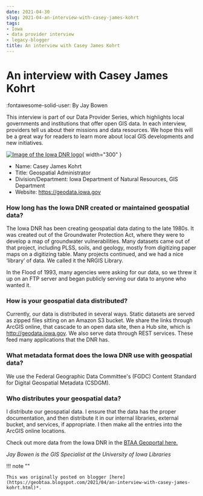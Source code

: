 ```yaml
---
date: 2021-04-30
slug: 2021-04-an-interview-with-casey-james-kohrt
tags:
- Iowa
- data provider interview
- legacy-blogger
title: An interview with Casey James Kohrt
---
```


# An interview with Casey James Kohrt

:fontawesome-solid-user: By Jay Bowen 

This interview is part of our Data Provider Series, which highlights local governments and institutions that offer open GIS data. In each interview, providers tell us about their missions and data resources. We hope this will be a great way for readers to learn more about local GIS developments and new initiatives. 

[![Image of the Iowa DNR logo](https://blogger.googleusercontent.com/img/a/AVvXsEityTcc1sAiujE5siMlpEoBFnizhwwTNeAwMwdfBfNXk3jX6MwPn9rNFFcAakerCyQ0Vo-dbusYrZpNlAuvuB70CzPtAWVCnhSvzTN02HnrLWbAQRahRFWs-9B1Z7OCFKkQSvbDRLoSEYwfomfdbVX23cqiqoCGqPIbVAq78H1ZExvERoG1ztH6MRSI2A=w749-h134)](https://blogger.googleusercontent.com/img/a/AVvXsEityTcc1sAiujE5siMlpEoBFnizhwwTNeAwMwdfBfNXk3jX6MwPn9rNFFcAakerCyQ0Vo-dbusYrZpNlAuvuB70CzPtAWVCnhSvzTN02HnrLWbAQRahRFWs-9B1Z7OCFKkQSvbDRLoSEYwfomfdbVX23cqiqoCGqPIbVAq78H1ZExvERoG1ztH6MRSI2A=s450){ width="300" }

* Name: Casey James Kohrt 
* Title: Geospatial Administrator
* Division/Department: Iowa Department of Natural Resources, GIS Department
* Website: https://geodata.iowa.gov

<!-- more -->

### How long has the Iowa DNR created or maintained geospatial data? 

The Iowa DNR has been creating geospatial data dating to the late 1980s. It was created out of the Groundwater Protection Act, where they were to develop a map of groundwater vulnerabilities. Many datasets came out of that project, including PLSS, soils, and geology, mostly from digitizing paper maps on a digitizing table. Many projects continued, and we had a nice ‘library’ of data. We called it the NRGIS Library. 

In the Flood of 1993, many agencies were asking for our data, so we threw it up on an FTP server and began publicly serving our data to anyone who wanted it. 

### How is your geospatial data distributed? 

Currently, our data is distributed in several ways. Static datasets are served as zipped files sitting on an Amazon S3 bucket. We share the links through ArcGIS online, that cascade to an open data site, then a Hub site, which is http://geodata.iowa.gov. We also serve data through REST services. These feed many applications that the DNR has. 

### What metadata format does the Iowa DNR use with geospatial data? 

We use the Federal Geographic Data Committee's (FGDC) Content Standard for Digital Geospatial Metadata (CSDGM). 

### Who distributes your geospatial data? 

I distribute our geospatial data. I ensure that the data has the proper documentation, and then distribute it in our internal libraries, external bucket, and services, if appropriate. I then make all the entries into the ArcGIS online locations. 

Check out more data from the Iowa DNR in the [BTAA Geoportal here.](https://geo.btaa.org/catalog/03a-03)


*Jay Bowen is the GIS Specialist at the University of Iowa Libraries*

!!! note ""

	This was originally posted on blogger [here](https://geobtaa.blogspot.com/2021/04/an-interview-with-casey-james-kohrt.html)*.


